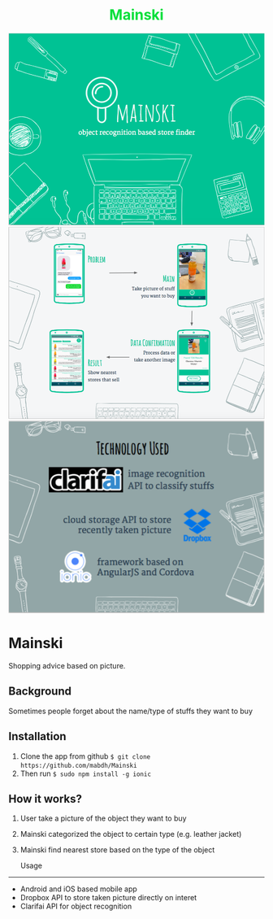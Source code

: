 <center> <h1 style="color:#01DF3A">Mainski</h1> </center>
<img src="/images/m1.png"></img>
<img src="/images/m2.png"></img>
<img alignment="center" src="/images/m3.png"></img>


Mainski
========================

Shopping advice based on picture.

Background
-------------
Sometimes people forget about the name/type of stuffs they want to buy

Installation
-------------

1. Clone the app from github 
`$ git clone https://github.com/mabdh/Mainski`
2. Then run
`$ sudo npm install -g ionic`

How it works?
-------------

1. User take a picture of the object they want to buy
2. Mainski categorized the object to certain type (e.g. leather jacket)
3. Mainski find nearest store based on the type of the object


    Usage
---------

- Android and iOS based mobile app
- Dropbox API to store taken picture directly on interet
- Clarifai API for object recognition
